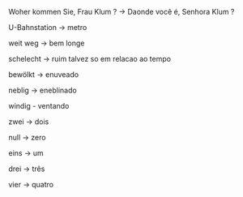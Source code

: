 
Woher kommen Sie, Frau Klum ? -> Daonde você é, Senhora Klum ?

U-Bahnstation -> metro 

weit weg -> bem longe

schelecht -> ruim talvez so em relacao ao tempo

bewölkt -> enuveado

neblig -> eneblinado

windig - ventando

zwei -> dois 

null -> zero

eins -> um

drei -> três 

vier -> quatro